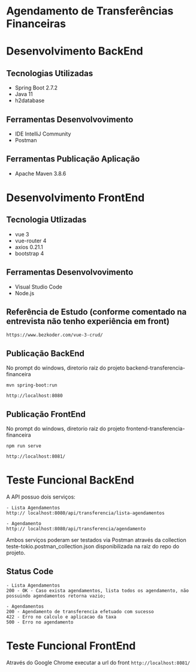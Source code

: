 # Agendamento de Transferências Financeiras 

 
# Desenvolvimento BackEnd

## Tecnologias Utilizadas
* Spring Boot 2.7.2
* Java 11
* h2database

## Ferramentas Desenvolvovimento
* IDE IntelliJ Community
* Postman 

## Ferramentas Publicação Aplicação
* Apache Maven 3.8.6


# Desenvolvimento FrontEnd

## Tecnologia Utlizadas
* vue 3
* vue-router 4
* axios 0.21.1
* bootstrap 4

## Ferramentas Desenvolvovimento
* Visual Studio Code
* Node.js

## Referência de Estudo (conforme comentado na entrevista não tenho experiência em front)
`https://www.bezkoder.com/vue-3-crud/`


## Publicação BackEnd
No prompt do windows, diretorio raiz do projeto backend-transferencia-financeira

```
mvn spring-boot:run
```
`http://localhost:8080`


## Publicação FrontEnd
No prompt do windows, diretorio raiz do projeto frontend-transferencia-financeira

```
npm run serve 
```

`http://localhost:8081/`


# Teste Funcional BackEnd

A API possuo dois serviços:

    - Lista Agendamentos
    http:// localhost:8080/api/transferencia/lista-agendamentos
    
    - Agendamento 
    http:// localhost:8080/api/transferencia/agendamento

Ambos serviços poderam ser testados via Postman através da collection teste-tokio.postman_collection.json disponibilizada na raiz do repo do projeto.

## Status Code 
    - Lista Agendamentos
    200 - OK - Caso exista agendamentos, lista todos os agendamento, não possuindo agendamentos retorna vazio;

    - Agendamentos 
    200 - Agendamento de transferencia efetuado com sucesso
    422 - Erro no calculo e aplicacao da taxa
    500 - Erro no agendamento

# Teste Funcional FrontEnd

Através do Google Chrome executar a url do front `http://localhost:8081/`
